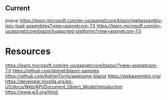 ﻿



## Current
popup
https://learn.microsoft.com/en-us/aspnet/core/blazor/webassembly-lazy-load-assemblies?view=aspnetcore-7.0
https://learn.microsoft.com/en-us/aspnet/core/blazor/supported-platforms?view=aspnetcore-7.0

# Resources

https://learn.microsoft.com/en-us/aspnet/core/blazor/?view=aspnetcore-7.0
https://github.com/dotnet/blazor-samples
https://github.com/AdrienTorris/awesome-blazor
https://webassembly.org/
https://developer.mozilla.org/en-US/docs/Web/API/Document_Object_Model/Introduction
https://www.w3.org/html/